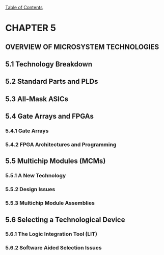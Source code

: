[Table of Contents](https://github.com/JeffDeCola/my-masters-thesis#table-of-contents)

# CHAPTER 5

## OVERVIEW OF MICROSYSTEM TECHNOLOGIES

## 5.1 Technology Breakdown

## 5.2 Standard Parts and PLDs

## 5.3 All-Mask ASICs

## 5.4 Gate Arrays and FPGAs

### 5.4.1 Gate Arrays

### 5.4.2 FPGA Architectures and Programming

## 5.5 Multichip Modules (MCMs)

### 5.5.1 A New Technology

### 5.5.2 Design Issues

### 5.5.3 Multichip Module Assemblies

## 5.6 Selecting a Technological Device

### 5.6.1 The Logic Integration Tool (LIT)

### 5.6.2 Software Aided Selection Issues

